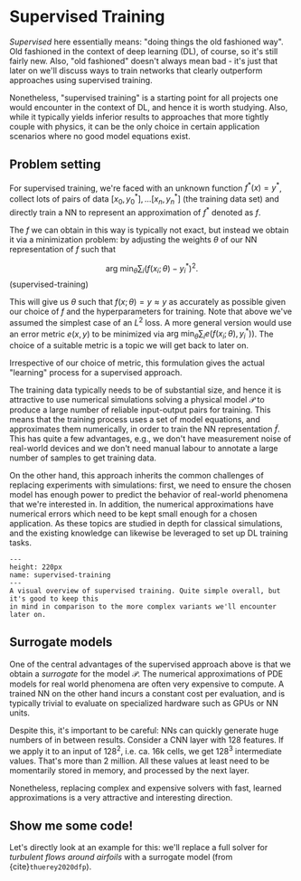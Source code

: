Supervised Training
=======================

_Supervised_ here essentially means: "doing things the old fashioned way". Old fashioned in the context of 
deep learning (DL), of course, so it's still fairly new. 
Also, "old fashioned" doesn't always mean bad - it's just that later on we'll discuss ways to train networks that clearly outperform approaches using supervised training.

Nonetheless, "supervised training" is a starting point for all projects one would encounter in the context of DL, and
hence it is worth studying. Also, while it typically yields inferior results to approaches that more tightly 
couple with physics, it can be the only choice in certain application scenarios where no good
model equations exist.

## Problem setting

For supervised training, we're faced with an 
unknown function $f^*(x)=y^*$, collect lots of pairs of data $[x_0,y^*_0], ...[x_n,y^*_n]$ (the training data set)
and directly train a NN to represent an approximation of $f^*$ denoted as $f$.

The $f$ we can obtain in this way is typically not exact, 
but instead we obtain it via a minimization problem:
by adjusting the weights $\theta$ of our NN representation of $f$ such that

$$
\text{arg min}_{\theta} \sum_i (f(x_i ; \theta)-y^*_i)^2 .
$$ (supervised-training)

This will give us $\theta$ such that $f(x;\theta) =  y \approx y$ as accurately as possible given
our choice of $f$ and the hyperparameters for training. Note that above we've assumed 
the simplest case of an $L^2$ loss. A more general version would use an error metric $e(x,y)$
to be minimized via $\text{arg min}_{\theta} \sum_i e( f(x_i ; \theta) , y^*_i) )$. The choice
of a suitable metric is a topic we will get back to later on.

Irrespective of our choice of metric, this formulation
gives the actual "learning" process for a supervised approach.

The training data typically needs to be of substantial size, and hence it is attractive 
to use numerical simulations solving a physical model $\mathcal{P}$ 
to produce a large number of reliable input-output pairs for training.
This means that the training process uses a set of model equations, and approximates
them numerically, in order to train the NN representation $\tilde{f}$. This
has quite a few advantages, e.g., we don't have measurement noise of real-world devices
and we don't need manual labour to annotate a large number of samples to get training data.

On the other hand, this approach inherits the common challenges of replacing experiments
with simulations: first, we need to ensure the chosen model has enough power to predict the 
behavior of real-world phenomena that we're interested in.
In addition, the numerical approximations have numerical errors
which need to be kept small enough for a chosen application. As these topics are studied in depth
for classical simulations, and the existing knowledge can likewise be leveraged to
set up DL training tasks.

```{figure} resources/supervised-training.jpg
---
height: 220px
name: supervised-training
---
A visual overview of supervised training. Quite simple overall, but it's good to keep this
in mind in comparison to the more complex variants we'll encounter later on.
```

## Surrogate models

One of the central advantages of the supervised approach above is that
we obtain a _surrogate_ for the model $\mathcal{P}$. The numerical approximations
of PDE models for real world phenomena are often very expensive to compute. A trained
NN on the other hand incurs a constant cost per evaluation, and is typically trivial
to evaluate on specialized hardware such as GPUs or NN units.

Despite this, it's important to be careful:
NNs can quickly generate huge numbers of in between results. Consider a CNN layer with
$128$ features. If we apply it to an input of $128^2$, i.e. ca. 16k cells, we get $128^3$ intermediate values.
That's more than 2 million.
All these values at least need to be momentarily stored in memory, and processed by the next layer.

Nonetheless, replacing complex and expensive solvers with fast, learned approximations
is a very attractive and interesting direction.

## Show me some code!

Let's directly look at an example for this: we'll replace a full solver for
_turbulent flows around airfoils_ with a surrogate model (from {cite}`thuerey2020dfp`). 
